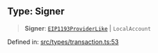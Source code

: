 
## Type: Signer

> **Signer**: [`EIP1193ProviderLike`](#type-eip1193providerlike) \| `LocalAccount`

Defined in: [src/types/transaction.ts:53](https://github.com/centrifuge/sdk/blob/e8e313ed95c35b522a7e87515220a81ae2649430/src/types/transaction.ts#L53)
